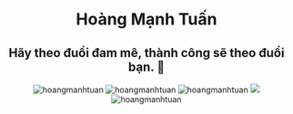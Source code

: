<h1 align="center">
  Hoàng Mạnh Tuấn
</h1>
<h2 align="center">Hãy theo đuổi đam mê, thành công sẽ theo đuổi bạn. 🤣</h2>

<p align="center">
  <img src="https://img.shields.io/badge/-PHP-%23584771?style=flat-square&logo=php&logoColor=fffff" alt="hoangmanhtuan" />
  <img src="https://img.shields.io/badge/-HTML5-%23E44D27?style=flat-square&logo=html5&logoColor=ffffff" alt="hoangmanhtuan" />
  <img src="https://img.shields.io/badge/-CSS3-%231572B6?style=flat-square&logo=css3" alt="hoangmanhtuan" />
  <img src="https://img.shields.io/badge/-JavaScript-%23F7DF1C?style=flat-square&logo=javascript&logoColor=000000&labelColor=%23F7DF1C&color=%23FFCE5A" />
  <img src="https://visitor-badge.glitch.me/badge?page_id=hoangmanhtuan.hoangmanhtuan" alt="hoangmanhtuan" />
</p>

